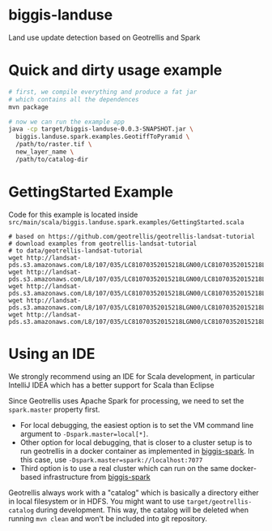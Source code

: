 # biggis-landuse
Land use update detection based on Geotrellis and Spark

# Quick and dirty usage example

``` sh
# first, we compile everything and produce a fat jar
# which contains all the dependences
mvn package

# now we can run the example app
java -cp target/biggis-landuse-0.0.3-SNAPSHOT.jar \
  biggis.landuse.spark.examples.GeotiffToPyramid \
  /path/to/raster.tif \
  new_layer_name \
  /path/to/catalog-dir
```

# GettingStarted Example
Code for this example is located inside `src/main/scala/biggis.landuse.spark.examples/GettingStarted.scala`

```
# based on https://github.com/geotrellis/geotrellis-landsat-tutorial
# download examples from geotrellis-landsat-tutorial
# to data/geotrellis-landsat-tutorial
wget http://landsat-pds.s3.amazonaws.com/L8/107/035/LC81070352015218LGN00/LC81070352015218LGN00_B3.TIF
wget http://landsat-pds.s3.amazonaws.com/L8/107/035/LC81070352015218LGN00/LC81070352015218LGN00_B4.TIF
wget http://landsat-pds.s3.amazonaws.com/L8/107/035/LC81070352015218LGN00/LC81070352015218LGN00_B5.TIF
wget http://landsat-pds.s3.amazonaws.com/L8/107/035/LC81070352015218LGN00/LC81070352015218LGN00_BQA.TIF
wget http://landsat-pds.s3.amazonaws.com/L8/107/035/LC81070352015218LGN00/LC81070352015218LGN00_MTL.txt
```

# Using an IDE
We strongly recommend using an IDE for Scala development,
in particular IntelliJ IDEA which has a better support
for Scala than Eclipse

[biggis-spark]: https://github.com/biggis-project/biggis-spark

Since Geotrellis uses Apache Spark for processing, we need to set the `spark.master` property first.
- For local debugging, the easiest option is to set the VM command line argument to `-Dspark.master=local[*]`.
- Other option for local debugging, that is closer to a cluster setup is to run geotrellis in a docker container as implemented in [biggis-spark]. In this case, use `-Dspark.master=spark://localhost:7077`
- Third option is to use a real cluster which can run on the same docker-based infrastructure from [biggis-spark]

Geotrellis always work with a "catalog" which is basically a directory either in local filesystem or in HDFS.
You might want to use `target/geotrellis-catalog` during development. This way, the catalog will be deleted when running `mvn clean` and won't be included into git repository.
